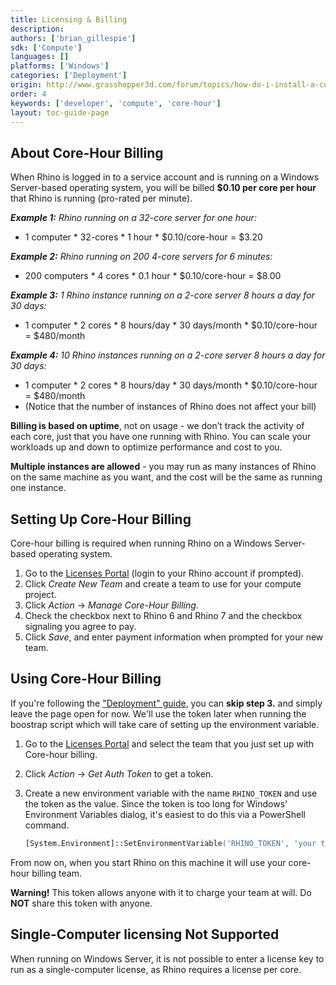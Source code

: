 ```yaml
---
title: Licensing & Billing
description: 
authors: ['brian_gillespie']
sdk: ['Compute']
languages: []
platforms: ['Windows']
categories: ['Deployment']
origin: http://www.grasshopper3d.com/forum/topics/how-do-i-install-a-custom-ghx
order: 4
keywords: ['developer', 'compute', 'core-hour']
layout: toc-guide-page
---
```



## About Core-Hour Billing

When Rhino is logged in to a service account and is running on a Windows Server-based operating system, you will be billed **$0.10 per core per hour** that Rhino is running (pro-rated per minute).

***Example 1:** Rhino running on a 32-core server for one hour:*

  * 1 computer * 32-cores * 1 hour * $0.10/core-hour = $3.20

***Example 2:** Rhino running on 200 4-core servers for 6 minutes:*

  * 200 computers * 4 cores * 0.1 hour * $0.10/core-hour = $8.00

***Example 3:** 1 Rhino instance running on a 2-core server 8 hours a day for 30 days:*
  * 1 computer * 2 cores * 8 hours/day * 30 days/month * $0.10/core-hour = $480/month

***Example 4:** 10 Rhino instances running on a 2-core server 8 hours a day for 30 days:*
  * 1 computer * 2 cores * 8 hours/day * 30 days/month * $0.10/core-hour = $480/month
  * (Notice that the number of instances of Rhino does not affect your bill)

**Billing is based on uptime**, not on usage - we don’t track the activity of each core, just that you have one running with Rhino. You can scale your workloads up and down to optimize performance and cost to you.

**Multiple instances are allowed** - you may run as many instances of Rhino on the same machine as you want, and the cost will be the same as running one instance.

## Setting Up Core-Hour Billing

Core-hour billing is required when running Rhino on a Windows Server-based operating system.

1. Go to the [Licenses Portal](https://www.rhino3d.com/licenses?_forceEmpty=true) (login to your Rhino account if prompted).
2. Click _Create New Team_ and create a team to use for your compute project.
3. Click _Action_ -> _Manage Core-Hour Billing_.
4. Check the checkbox next to Rhino 6 and Rhino 7 and the checkbox signaling you agree to pay.
5. Click _Save_, and enter payment information when prompted for your new team.

## Using Core-Hour Billing

<div class="alert alert-info" role="alert">
If you're following the <a href="../deploy" class="alert-link">"Deployment" guide</a>, you can <strong>skip step 3.</strong> and simply leave the page open for now. We'll use the token later when running the boostrap script which will take care of setting up the environment variable.
</div>

1. Go to the [Licenses Portal](https://www.rhino3d.com/licenses?_forceEmpty=true) and select the team that you just set up with Core-hour billing.
2. Click _Action_ -> _Get Auth Token_ to get a token.
3. Create a new environment variable with the name `RHINO_TOKEN` and use the token as the value. Since the token is too long for Windows' Environment Variables dialog, it's easiest to do this via a PowerShell command.

    ```ps
    [System.Environment]::SetEnvironmentVariable('RHINO_TOKEN', 'your token here', 'Machine')
    ```

From now on, when you start Rhino on this machine it will use your core-hour billing team.

<div class="alert alert-warning" role="alert">
<strong>Warning!</strong> This token allows anyone with it to charge your team at will. Do <strong>NOT</strong> share this token with anyone.
</div>

## Single-Computer licensing Not Supported

When running on Windows Server, it is not possible to enter a license key to run as a single-computer license, as Rhino requires a license per core.
